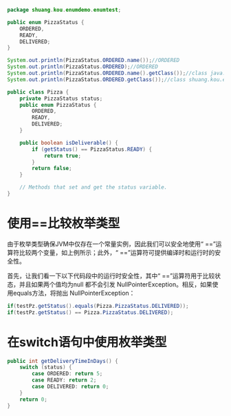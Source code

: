 ```java
package shuang.kou.enumdemo.enumtest;

public enum PizzaStatus {
    ORDERED,
    READY, 
    DELIVERED; 
}
```

```java
System.out.println(PizzaStatus.ORDERED.name());//ORDERED
System.out.println(PizzaStatus.ORDERED);//ORDERED
System.out.println(PizzaStatus.ORDERED.name().getClass());//class java.lang.String
System.out.println(PizzaStatus.ORDERED.getClass());//class shuang.kou.enumdemo.enumtest.PizzaStatus
```

```java
public class Pizza {
    private PizzaStatus status;
    public enum PizzaStatus {
        ORDERED,
        READY,
        DELIVERED;
    }

    public boolean isDeliverable() {
        if (getStatus() == PizzaStatus.READY) {
            return true;
        }
        return false;
    }

    // Methods that set and get the status variable.
}
```

# 使用==比较枚举类型

由于枚举类型确保JVM中仅存在一个常量实例，因此我们可以安全地使用“ ==”运算符比较两个变量，如上例所示；此外，“ ==”运算符可提供编译时和运行时的安全性。

首先，让我们看一下以下代码段中的运行时安全性，其中“ ==”运算符用于比较状态，并且如果两个值均为null 都不会引发 NullPointerException。相反，如果使用equals方法，将抛出 NullPointerException：

```java
if(testPz.getStatus().equals(Pizza.PizzaStatus.DELIVERED)); 
if(testPz.getStatus() == Pizza.PizzaStatus.DELIVERED); 
```

# 在switch语句中使用枚举类型

```java
public int getDeliveryTimeInDays() {
    switch (status) {
        case ORDERED: return 5;
        case READY: return 2;
        case DELIVERED: return 0;
    }
    return 0;
}
```

